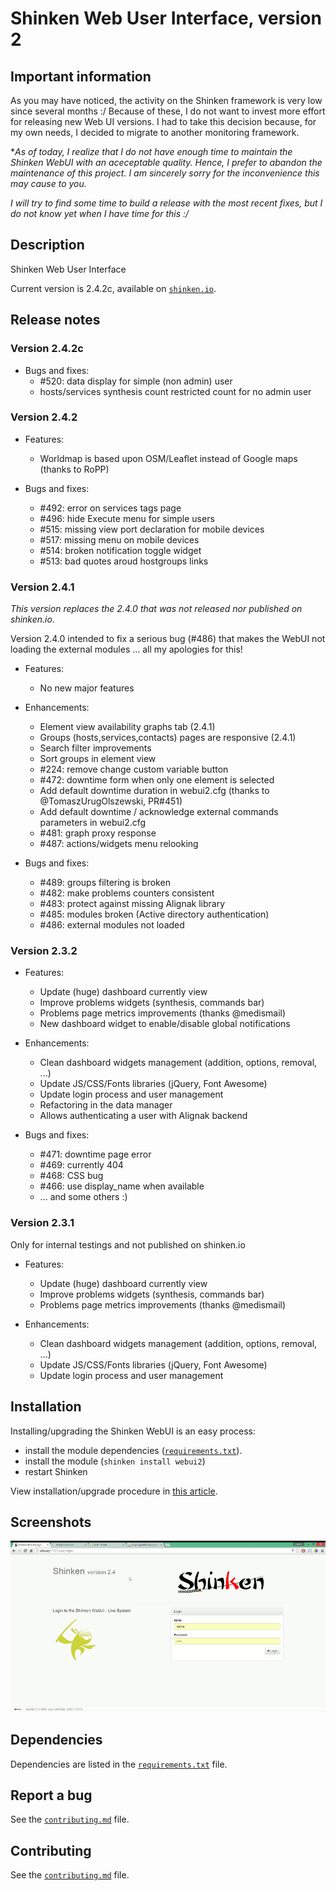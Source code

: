 # Shinken Web User Interface, version 2

## Important information

As you may have noticed, the activity on the Shinken framework is very low since several months :/ Because of these, I do not want to invest more effort for releasing new Web UI versions. I had to take this decision because, for my own needs, I decided to migrate to another monitoring framework.
 
**As of today, I realize that I do not have enough time to maintain the Shinken WebUI with an aceceptable quality. Hence, I prefer to abandon the maintenance of this project. I am sincerely sorry for the inconvenience this may cause to you.*

*I will try to find some time to build a release with the most recent fixes, but I do not know yet when I have time for this :/*
 

## Description
Shinken Web User Interface

Current version is 2.4.2c, available on [`shinken.io`](http://shinken.io/package/webui2).

## Release notes

### Version 2.4.2c

 - Bugs and fixes:
   - #520: data display for simple (non admin) user
   - hosts/services synthesis count restricted count for no admin user

### Version 2.4.2

 - Features:
   - Worldmap is based upon OSM/Leaflet instead of Google maps (thanks to RoPP)

 - Bugs and fixes:
   - #492: error on services tags page
   - #496: hide Execute menu for simple users
   - #515: missing view port declaration for mobile devices
   - #517: missing menu on mobile devices
   - #514: broken notification toggle widget
   - #513: bad quotes aroud hostgroups links


### Version 2.4.1
 *This version replaces the 2.4.0 that was not released nor published on shinken.io.*

 Version 2.4.0 intended to fix a serious bug (#486) that makes the WebUI not loading the external modules ... all my apologies for this!

 - Features:
   - No new major features

 - Enhancements:
   - Element view availability graphs tab (2.4.1)
   - Groups (hosts,services,contacts) pages are responsive (2.4.1)
   - Search filter improvements
   - Sort groups in element view
   - #224: remove change custom variable button
   - #472: downtime form when only one element is selected
   - Add default downtime duration in webui2.cfg (thanks to @TomaszUrugOlszewski, PR#451)
   - Add default downtime / acknowledge external commands parameters in webui2.cfg
   - #481: graph proxy response
   - #487: actions/widgets menu relooking

 - Bugs and fixes:
   - #489: groups filtering is broken
   - #482: make problems counters consistent
   - #483: protect against missing Alignak library
   - #485: modules broken (Active directory authentication)
   - #486: external modules not loaded

### Version 2.3.2
 - Features:
   - Update (huge) dashboard currently view
   - Improve problems widgets (synthesis, commands bar)
   - Problems page metrics improvements (thanks @medismail)
   - New dashboard widget to enable/disable global notifications

 - Enhancements:
   - Clean dashboard widgets management (addition, options, removal, ...)
   - Update JS/CSS/Fonts libraries (jQuery, Font Awesome)
   - Update login process and user management
   - Refactoring in the data manager
   - Allows authenticating a user with Alignak backend

 - Bugs and fixes:
   - #471: downtime page error
   - #469: currently 404
   - #468: CSS bug
   - #466: use display_name when available
   - ... and some others :)

### Version 2.3.1
 Only for internal testings and not published on shinken.io
 - Features:
   - Update (huge) dashboard currently view
   - Improve problems widgets (synthesis, commands bar)
   - Problems page metrics improvements (thanks @medismail)

 - Enhancements:
   - Clean dashboard widgets management (addition, options, removal, ...)
   - Update JS/CSS/Fonts libraries (jQuery, Font Awesome)
   - Update login process and user management

## Installation

 Installing/upgrading the Shinken WebUI is an easy process:
 - install the module dependencies ([`requirements.txt`](https://github.com/shinken-monitoring/mod-webui/blob/develop/requirements.txt)).
 - install the module (`shinken install webui2`)
 - restart Shinken

 View installation/upgrade procedure in [this article](https://github.com/shinken-monitoring/mod-webui/wiki/Installation).

## Screenshots

![Host Detail](doc/animation.gif)

## Dependencies

Dependencies are listed in the [`requirements.txt`](https://github.com/shinken-monitoring/mod-webui/blob/develop/requirements.txt) file.

## Report a bug

See the [`contributing.md`](https://github.com/shinken-monitoring/mod-webui/blob/develop/contributing.md) file.

## Contributing

See the [`contributing.md`](https://github.com/shinken-monitoring/mod-webui/blob/develop/contributing.md) file.
